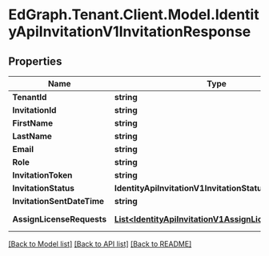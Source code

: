 # EdGraph.Tenant.Client.Model.IdentityApiInvitationV1InvitationResponse

## Properties

Name | Type | Description | Notes
------------ | ------------- | ------------- | -------------
**TenantId** | **string** |  | [optional] 
**InvitationId** | **string** |  | [optional] 
**FirstName** | **string** |  | [optional] 
**LastName** | **string** |  | [optional] 
**Email** | **string** |  | [optional] 
**Role** | **string** |  | [optional] 
**InvitationToken** | **string** |  | [optional] 
**InvitationStatus** | **IdentityApiInvitationV1InvitationStatus** |  | [optional] 
**InvitationSentDateTime** | **string** |  | [optional] 
**AssignLicenseRequests** | [**List&lt;IdentityApiInvitationV1AssignLicenseRequest&gt;**](IdentityApiInvitationV1AssignLicenseRequest.md) |  | [optional] [readonly] 

[[Back to Model list]](../README.md#documentation-for-models) [[Back to API list]](../README.md#documentation-for-api-endpoints) [[Back to README]](../README.md)

